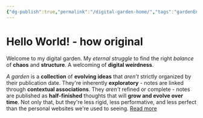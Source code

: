 ```yaml
---
{"dg-publish":true,"permalink":"/digital-garden-home/","tags":"gardenEntry","dgHomeLink":true,"dgPassFrontmatter":false}
---
```


# Hello World! - how original
Welcome to my digital garden. My *eternal struggle* to find the right *balance* of **chaos** and **structure**. A welcoming of **digital weirdness**.

*A garden* is a **collection** of **evolving ideas** that *aren't* strictly organized by their publication date. They're inherently **exploratory** - notes are linked through **contextual associations**. They *aren't* refined or complete - notes are published as **half-finished** thoughts that will **grow and evolve over time**. Not only that, but they're less rigid, less performative, and less perfect than the personal websites we're used to seeing. [Read more](https://maggieappleton.com/garden-history)